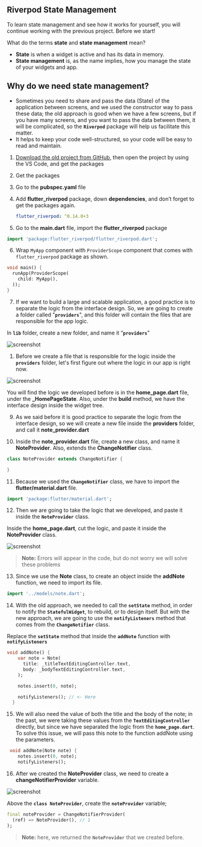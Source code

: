## **Riverpod** State Management

To learn state management and see how it works for yourself, you will continue working with the previous project. Before we start!

What do the terms **state** and **state management** mean?

- **State** is when a widget is active and has its data in memory.
- **State management** is, as the name implies, how you manage the state of your widgets and app.

## Why do we need state management?

- Sometimes you need to share and pass the data (State) of the application between screens, and we used the constructor way to pass these data; the old approach is good when we have a few screens, but if you have many screens, and you want to pass the data between them, it will be complicated, so the **`Riverpod`** package will help us facilitate this matter.
- It helps to keep your code well-structured, so your code will be easy to read and maintain.

1. [Download the old project from GitHub](https://github.com/Northwest-content/flutter_notes_app/tree/main/notes_app), then open the project by using the VS Code, and get the packages
2. Get the packages
3. Go to the **pubspec.yaml** file
4. Add **flutter_riverpod** package, down **dependencies**, and don’t forget to get the packages again.

   ```yaml
   flutter_riverpod: ^0.14.0+3
   ```

5. Go to the **main.dart** file, import the **flutter_riverpod** package

```dart
import 'package:flutter_riverpod/flutter_riverpod.dart';
```

6. Wrap `MyApp` component with `ProviderScope` component that comes with `flutter_riverpod` package as shown.

```dart
void main() {
  runApp(ProviderScope(
    child: MyApp(),
  ));
}
```

7. If we want to build a large and scalable application, a good practice is to separate the logic from the interface design. So, we are going to create a folder called "**`providers`**", and this folder will contain the files that are responsible for the app logic.

In **`lib`** folder, create a new folder, and name it “**`providers`**”

![screenshot](https://lh3.googleusercontent.com/7L9CGiSic-kMyLUdwJDsoirvZLazTh_7O9k68pIJ7mtLr2tc9qKKAlblvkYnC95csBXbMrnVIaz-OEu1hPYLPYHbsUnr-03SZSNma3liqNz7QBJFmHucSrV-Dv-ZfWXofyCca0xl)

1. Before we create a file that is responsible for the logic inside the **`providers`** folder, let's first figure out where the logic in our app is right now.

![screenshot](https://lh4.googleusercontent.com/eUjukQxmaBESf-CA_VmTNEJAc9D-Ppd5RpctRoWQLOTnTDm2yNBR4TdhaZvrMjv2ISgZ77u55Ja8iUMos7O-cD_UadiymORDR4Jg6Kxj4b1GrbtoSAEcvzqEy9AGoTXmpNYWxNhu)

You will find the logic we developed before is in the **home_page.dart** file, under the **\_HomePageState**. Also, under the **build** method, we have the interface design inside the widget tree.

9. As we said before it is good practice to separate the logic from the interface design, so we will create a new file inside the **providers** folder, and call it **note_provider.dart**

10. Inside the **note_provider.dart** file, create a new class, and name it **NoteProvider**. Also, extends the **ChangeNotifier** class.

```dart
class NoteProvider extends ChangeNotifier {

}
```

11. Because we used the **`ChangeNotifier`** class, we have to import the **flutter/material.dart** file.

```dart
import 'package:flutter/material.dart';
```

12. Then we are going to take the logic that we developed, and paste it inside the **`NoteProvider`** class.

Inside the **home_page.dart**, cut the logic, and paste it inside the **NoteProvider** class.

![screenshot](https://lh5.googleusercontent.com/yPb_FTtGX7F8nrAAldRmMOKq4OG0vo333f8YmOYZXtGjkbzsNdxVI1XYdVHEqq5Luv2rYau3AfwsyN7sh7af2KCacrsjCwMLui6GLftqfhNbNQ9kFzgBzqO2nJ9LzQMyW6quXFPH)

> **Note:** Errors will appear in the code, but do not worry we will solve these problems

13. Since we use the **Note** class, to create an object inside the **addNote** function, we need to import its file.

```dart
import '../models/note.dart';
```

14. With the old approach, we needed to call the **`setState`** method, in order to notify the **`StatefulWidget`**, to rebuild, or to design itself. But with the new approach, we are going to use the **`notifyListeners`** method that comes from the **`ChangeNotifier`** class.

Replace the **`setState`** method that inside the **`addNote`** function with **`notifyListeners`**

```dart
void addNote() {
    var note = Note(
      title: _titleTextEditingController.text,
      body: _bodyTextEditingController.text,
    );

    notes.insert(0, note);

    notifyListeners(); // <- Here
  }
```

15. We will also need the value of both the title and the body of the note; in the past, we were taking these values from the **`TextEditingController`** directly, but since we have separated the logic from the **`home_page.dart`**. To solve this issue, we will pass this note to the function addNote using the parameters.

```dart
 void addNote(Note note) {
    notes.insert(0, note);
    notifyListeners();
```

16. After we created the **NoteProvider** class, we need to create a **changeNotifierProvider** variable.

![screenshot](https://lh4.googleusercontent.com/MrhiNfvcfOqObRwXLSuCcQt8shQUGjatT_-kQKc2llVN8dYrzU6cjYzFE3S7lGDjdnChdCKggucVgyR14DReDPTv2Z-B34229KwwyEf_nmnQFucWrYMCyp5k3yIPaoIigj3Xrt39)

Above the **`class NoteProvider`**, create the **`noteProvider`** variable;

```dart
final noteProvider = ChangeNotifierProvider(
  (ref) => NoteProvider(), // 1
);
```

> **Note:** here, we returned the **`NoteProvider`** that we created before.
